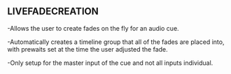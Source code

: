 ## LIVEFADECREATION
-Allows the user to create fades on the fly for an audio cue.

-Automatically creates a timeline group that all of the fades are placed into, with prewaits set at the time the user adjusted the fade.

-Only setup for the master input of the cue and not all inputs individual.
